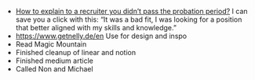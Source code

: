 - [How to explain to a recruiter you didn’t pass the probation period?](https://buttondown-0003.com/c/ZGZhM2IzZmMtNTM0NS00Mjk4LTlmMmUtMmIxNGUxYjUwMjg1fGM3MmRhZjFjLTM2NWMtNGM3My04Y2E3LTE4MmU2ZjA4MDcxYnxodHRwczovL3d3dy5yZWRkaXQuY29tL3IvY3NjYXJlZXJxdWVzdGlvbnNFVS9jb21tZW50cy8xbW8zMmtoL2hvd190b19leHBsYWluX2dldHRpbmdfZmlyZWRfdG9fcmVjcnVpdGVycy8/dXRtX3NvdXJjZT1oYW5kcGlja2VkYmVybGluJnV0bV9tZWRpdW09ZW1haWwmdXRtX2NhbXBhaWduPXNob3VsZC15b3UtaGlyZS1qdW5pb3JzfGVtYWls) I can save you a click with this: “It was a bad fit, I was looking for a position that better aligned with my skills and knowledge.”
- https://www.getnelly.de/en Use for design and inspo
- Read Magic Mountain
- Finished cleanup of linear and notion
- Finished medium article
- Called Non and Michael